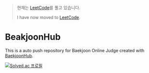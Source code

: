 > 현재는 [LeetCode](https://github.com/ifindary/LeetHub)를 풀고 있습니다.
>
> I have now moved to [LeetCode](https://github.com/ifindary/LeetHub).

# BeakjoonHub

This is a auto push repository for Baekjoon Online Judge created with [BaekjoonHub](https://github.com/BaekjoonHub/BaekjoonHub).

[![Solved.ac 프로필](http://mazassumnida.wtf/api/v2/generate_badge?boj=ifindary)](https://solved.ac/ifindary)
